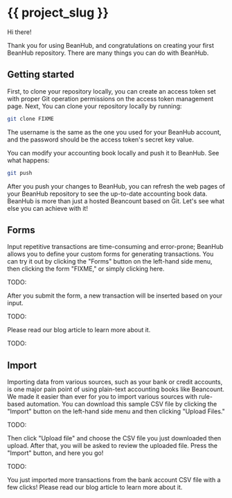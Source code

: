 # {{ project_slug }}

Hi there!

Thank you for using BeanHub, and congratulations on creating your first BeanHub repository.
There are many things you can do with BeanHub.

## Getting started

First, to clone your repository locally, you can create an access token set with proper Git operation permissions on the access token management page.
Next, You can clone your repository locally by running:

```bash
git clone FIXME
```

The username is the same as the one you used for your BeanHub account, and the password should be the access token's secret key value.

You can modify your accounting book locally and push it to BeanHub. See what happens:

```bash
git push
```

After you push your changes to BeanHub, you can refresh the web pages of your BeanHub repository to see the up-to-date accounting book data. BeanHub is more than just a hosted Beancount based on Git. Let's see what else you can achieve with it!

## Forms

Input repetitive transactions are time-consuming and error-prone; BeanHub allows you to define your custom forms for generating transactions.
You can try it out by clicking the "Forms" button on the left-hand side menu, then clicking the form "FIXME," or simply clicking here.

TODO:

After you submit the form, a new transaction will be inserted based on your input.

TODO:

Please read our blog article to learn more about it.

TODO:

## Import

Importing data from various sources, such as your bank or credit accounts, is one major pain point of using plain-text accounting books like Beancount.
We made it easier than ever for you to import various sources with rule-based automation.
You can download this sample CSV file by clicking the "Import" button on the left-hand side menu and then clicking "Upload Files."

TODO:

Then click "Upload file" and choose the CSV file you just downloaded then upload.
After that, you will be asked to review the uploaded file.
Press the "Import" button, and here you go!

TODO:

You just imported more transactions from the bank account CSV file with a few clicks!
Please read our blog article to learn more about it.
